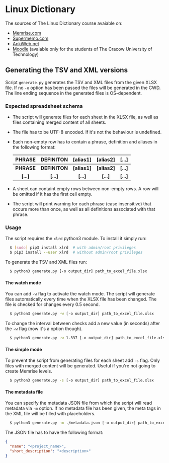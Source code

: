 # Linux Dictionary

The sources of The Linux Dictionary course avaiable on:
 * [Memrise.com](https://www.memrise.com/course/2175263/linux-dictionary/)
 * [Supermemo.com](https://www.supermemo.com/en/course/linux_dictionary)
 * [AnkiWeb.net](https://ankiweb.net/shared/info/928166313)
 * [Moodle](http://elf2.pk.edu.pl/mod/glossary/view.php?id=68717) (avaiable only
 for the students of The Cracow University of Technology)

## Generating the TSV and XML versions

Script `generate.py` generates the TSV and XML files from the given XLSX file.
If no `-o` option has been passed the files will be generated in the CWD.
The line ending sequence in the generated files is OS-dependent.

### Expected spreadsheet schema

 * The script will generate files for each sheet in the XLSX file, as well as
   files containing merged content of all sheets.
 * The file has to be UTF-8 encoded. If it's not the behaviour is undefined.
 * Each non-empty row has to contain a phrase, definition and aliases in the
   following format:

   |   PHRASE   |   DEFINITON   |   [alias1]   |   [alias2]   |   [...]   |
   |:----------:|:-------------:|:------------:|:------------:|:---------:|
   | **PHRASE** | **DEFINITON** | **[alias1]** | **[alias2]** | **[...]** |
   | **[...]**  |   **[...]**   |   **[...]**  |   **[...]**  | **[...]** |

 * A sheet can containt empty rows between non-empty rows. A row will be
   omitted if it has the first cell empty.
 * The script will print warning for each phrase (case insensitive) that occurs
   more than once, as well as all definitions associated with that phrase.

### Usage

The script requires the `xlrd` python3 module. To install it simply run:
```bash
  $ [sudo] pip3 install xlrd  # with admin/root privileges
  $ pip3 install --user xlrd  # without admin/root privileges
```

To generate the TSV and XML files run:
```bash
  $ python3 generate.py [-o output_dir] path_to_excel_file.xlsx
```

#### The watch mode

You can add `-w` flag to activate the watch mode. The script will generate files
automatically every time when the XLSX file has been changed. The file is
checked for changes every 0.5 second.
```bash
  $ python3 generate.py -w [-o output_dir] path_to_excel_file.xlsx
```

To change the interval between checks add a new value (in seconds) after the
`-w` flag (now it's a option though).
```bash
  $ python3 generate.py -w 1.337 [-o output_dir] path_to_excel_file.xlsx
```

#### The simple mode
To prevent the script from generating files for each sheet add `-s` flag. Only
files with merged content will be generated. Useful if you're not going to
create Memrise levels.
```bash
  $ python3 generate.py -s [-o output_dir] path_to_excel_file.xlsx
```

#### The metadata file

You can specify the metadata JSON file from which the script will read metadata
via `-m` option. If no metadata file has been given, the meta tags in the XML
file will be filled with placeholders.
```bash
  $ python3 generate.py -m ./metadata.json [-o output_dir] path_to_excel_file.xlsx
```

The JSON file has to have the following format:
```json
{
  "name": "<project_name>",
  "short_description": "<description>"
}
```
